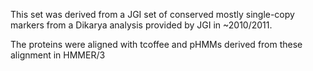 This set was derived from a JGI set of conserved mostly single-copy markers from a Dikarya analysis provided by JGI in ~2010/2011.

The proteins were aligned with tcoffee and pHMMs derived from these alignment in HMMER/3
